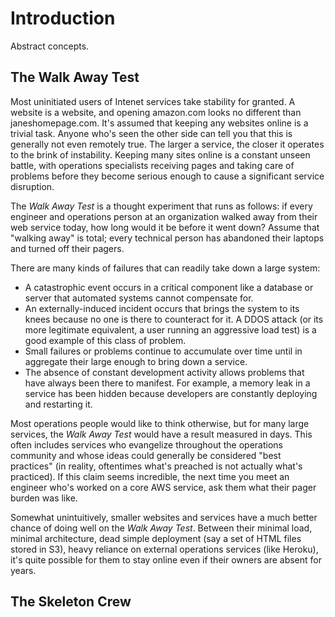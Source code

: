 # Introduction

Abstract concepts.

## The Walk Away Test

Most uninitiated users of Intenet services take stability for granted. A
website is a website, and opening amazon.com looks no different than
janeshomepage.com. It's assumed that keeping any websites online is a trivial
task. Anyone who's seen the other side can tell you that this is generally not
even remotely true. The larger a service, the closer it operates to the brink
of instability. Keeping many sites online is a constant unseen battle, with
operations specialists receiving pages and taking care of problems before they
become serious enough to cause a significant service disruption.

The _Walk Away Test_ is a thought experiment that runs as follows: if every
engineer and operations person at an organization walked away from their web
service today, how long would it be before it went down? Assume that "walking
away" is total; every technical person has abandoned their laptops and turned
off their pagers.

There are many kinds of failures that can readily take down a large system:

* A catastrophic event occurs in a critical component like a database or server
  that automated systems cannot compensate for.
* An externally-induced incident occurs that brings the system to its knees
  because no one is there to counteract for it. A DDOS attack (or its more
  legitimate equivalent, a user running an aggressive load test) is a good
  example of this class of problem.
* Small failures or problems continue to accumulate over time until in
  aggregate their large enough to bring down a service.
* The absence of constant development activity allows problems that have always
  been there to manifest. For example, a memory leak in a service has been
  hidden because developers are constantly deploying and restarting it.

Most operations people would like to think otherwise, but for many large
services, the _Walk Away Test_ would have a result measured in days. This
often includes services who evangelize throughout the operations community and
whose ideas could generally be considered "best practices" (in reality,
oftentimes what's preached is not actually what's practiced). If this claim
seems incredible, the next time you meet an engineer who's worked on a core AWS
service, ask them what their pager burden was like.

Somewhat unintuitively, smaller websites and services have a much better chance
of doing well on the _Walk Away Test_. Between their minimal load, minimal
architecture, dead simple deployment (say a set of HTML files stored in S3),
heavy reliance on external operations services (like Heroku), it's quite
possible for them to stay online even if their owners are absent for years.

## The Skeleton Crew
